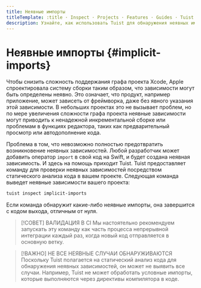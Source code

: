 ```yaml
---
title: Неявные импорты
titleTemplate: :title · Inspect · Projects · Features · Guides · Tuist
description: Узнайте, как использовать Tuist для обнаружения неявных импортов.
---
```


# Неявные импорты {#implicit-imports}

Чтобы снизить сложность поддержания графа проекта Xcode, Apple спроектировала систему сборки таким образом, что зависимости могут быть определены неявно. Это означает, что продукт, например приложение, может зависеть от фреймворка, даже без явного указания этой зависимости. В небольших проектах это не вызывает проблем, но по мере увеличения сложности графа проекта неявные зависимости могут приводить к ненадежной инкрементальной сборке или проблемам в функциях редактора, таких как предварительный просмотр или автодополнение кода.

Проблема в том, что невозможно полностью предотвратить возникновение неявных зависимостей. Любой разработчик может добавить оператор `import` в свой код на Swift, и будет создана неявная зависимость. И здесь на помощь приходит Tuist. Tuist предоставляет команду для проверки неявных зависимостей посредством статического анализа кода в вашем проекте. Следующая команда выведет неявные зависимости вашего проекта:

```bash
tuist inspect implicit-imports
```

Если команда обнаружит какие-либо неявные импорты, она завершится с кодом выхода, отличным от нуля.

> [!СОВЕТ] ВАЛИДАЦИЯ В CI
> Мы настоятельно рекомендуем запускать эту команду как часть процесса<LocalizedLink href="/guides/features/automate/continuous-integration"> непрерывной интеграции</LocalizedLink> каждый раз, когда новый код отправляется в основную ветку.

> [!ВАЖНО] НЕ ВСЕ НЕЯВНЫЕ СЛУЧАИ ОБНАРУЖИВАЮТСЯ
> Поскольку Tuist полагается на статический анализ кода для обнаружения неявных зависимостей, он может не выявить все случаи. Например, Tuist не может обработать условные импорты, которые выполняются через директивы компилятора в коде.
